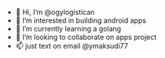 - 👋 Hi, I’m @ogylogistican
- 👀 I’m interested in building android apps
- 🌱 I’m currently learning a golang
- 💞️ I’m looking to collaborate on apps project
- 📫 just text on email @ymaksudi77

<!---
ogylogistican/ogylogistican is a ✨ special ✨ repository because its `README.md` (this file) appears on your GitHub profile.
You can click the Preview link to take a look at your changes.
--->
